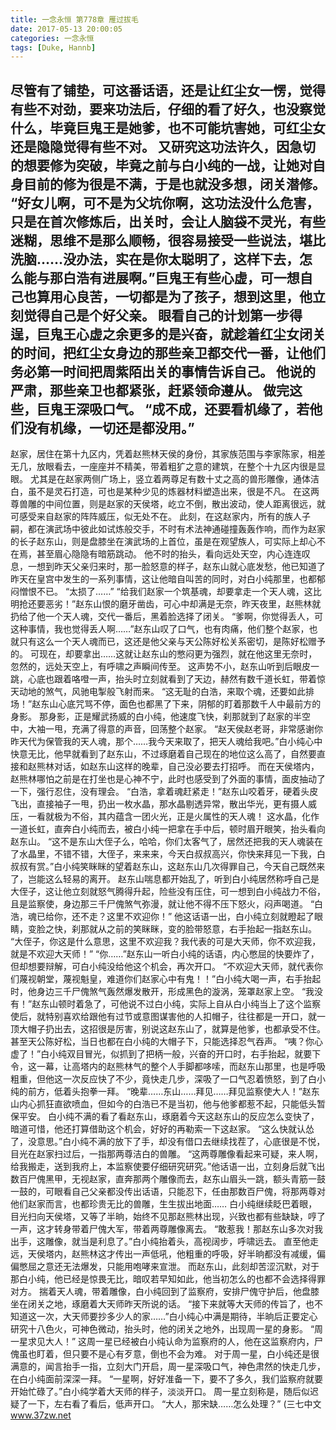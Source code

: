 ```yaml
---
title: 一念永恒 第778章 雁过拔毛
date: 2017-05-13 20:00:05
categories: 一念永恒
tags: [Duke, Hannb]
---
```


尽管有了铺垫，可这番话语，还是让红尘女一愣，觉得有些不对劲，要来功法后，仔细的看了好久，也没察觉什么，毕竟巨鬼王是她爹，也不可能坑害她，可红尘女还是隐隐觉得有些不对。
又研究这功法许久，因急切的想要修为突破，毕竟之前与白小纯的一战，让她对自身目前的修为很是不满，于是也就没多想，闭关潜修。
“好女儿啊，可不是为父坑你啊，这功法没什么危害，只是在首次修炼后，出关时，会让人脑袋不灵光，有些迷糊，思维不是那么顺畅，很容易接受一些说法，堪比洗脑……没办法，实在是你太聪明了，这样下去，怎么能与那白浩有进展啊。”巨鬼王有些心虚，可一想自己也算用心良苦，一切都是为了孩子，想到这里，他立刻觉得自己是个好父亲。
眼看自己的计划第一步得逞，巨鬼王心虚之余更多的是兴奋，就趁着红尘女闭关的时间，把红尘女身边的那些亲卫都交代一番，让他们务必第一时间把周紫陌出关的事情告诉自己。
他说的严肃，那些亲卫也都紧张，赶紧领命遵从。
做完这些，巨鬼王深吸口气。
“成不成，还要看机缘了，若他们没有机缘，一切还是都没用。”
----
赵家，居住在第十九区内，凭着赵熊林天侯的身份，其家族范围与李家陈家，相差无几，放眼看去，一座座并不精美，带着粗犷之意的建筑，在整个十九区内很是显眼。
尤其是在赵家两侧广场上，竖立着两尊足有数十丈之高的兽形雕像，通体洁白，虽不是灵石打造，可也是某种少见的炼器材料塑造出来，很是不凡。
在这两尊兽雕的中间位置，则是赵家的天侯塔，屹立不倒，散出波动，使人距离很远，就可感受来自赵家的阵阵威压，似无处不在。
此刻，在这赵家内，所有的族人子嗣，都在演武场中彼此如试炼般交手，不时有术法神通碰撞轰轰作响，而作为赵家的长子赵东山，则是盘膝坐在演武场的上首位，虽是在观望族人，可实际上却心不在焉，甚至眉心隐隐有暗筋跳动。
他不时的抬头，看向远处天空，内心连连叹息，一想到昨天父亲归来时，那一脸怒意的样子，赵东山就心底发愁，他已知道了昨天在皇宫中发生的一系列事情，这让他暗自叫苦的同时，对白小纯那里，也都郁闷憎恨不已。
“太损了……”
“给我们赵家一个筑基魂，却要拿走一个天人魂，这比明抢还要恶劣！”赵东山恨的磨牙凿齿，可心中却满是无奈，昨天夜里，赵熊林就扔给了他一个天人魂，交代一番后，黑着脸选择了闭关。
“爹啊，你觉得丢人，可这种事情，我也觉得丢人啊……”赵东山叹了口气，也有肉痛，他们整个赵家，也就只有这么一个天人魂而已，这还是他父亲与天公陈好松关系密切，是陈好松赠予的。
可现在，却要拿出……这就让赵东山的憋闷更为强烈，就在他这里无奈时，忽然的，远处天空上，有呼啸之声瞬间传至。
这声势不小，赵东山听到后眼皮一跳，心底也跟着咯噔一声，抬头时立刻就看到了天边，赫然有数千道长虹，带着惊天动地的煞气，风驰电掣般飞射而来。
“这无耻的白浩，来取个魂，还要如此排场！”赵东山心底咒骂不停，面色也都黑了下来，阴郁的盯着那数千人中最前方的身影。
那身影，正是耀武扬威的白小纯，他速度飞快，刹那就到了赵家的半空中，大袖一甩，充满了得意的声音，回荡整个赵家。
“赵天侯赵老哥，非常感谢你昨天代为保管我的天人魂，那个……我今天来取了，把天人魂给我吧。”白小纯心中快意无比，他早就看到了赵东山，不过琢磨着自己现在的地位这么高了，自然要直接和赵熊林对话，如赵东山这样的晚辈，自己没必要去打招呼。
而在天侯塔内，赵熊林哪怕之前是在打坐也是心神不宁，此时也感受到了外面的事情，面皮抽动了一下，强行忍住，没有理会。
“白浩，拿着魂赶紧走！”赵东山咬着牙，硬着头皮飞出，直接袖子一甩，扔出一枚水晶，那水晶剔透异常，散出华光，更有摄人威压，一看就极为不俗，其内蕴含一团火光，正是火属性的天人魂！
这水晶，化作一道长虹，直奔白小纯而去，被白小纯一把拿在手中后，顿时眉开眼笑，抬头看向赵东山。
“这不是东山大侄子么，哈哈，你们太客气了，居然还把我的天人魂装在了水晶里，不错不错，大侄子，来来来，今天白叔叔高兴，你快来拜见一下我，白叔叔有赏。”白小纯笑眯眯的望着赵东山，这赵东山几次得罪自己，今天自己既然来了，岂能这么轻易的离开。
赵东山喘息都开始乱了，听到白小纯居然称呼自己是大侄子，这让他立刻就怒气腾得升起，险些没有压住，可一想到白小纯战力不俗，且是监察使，身边那三千尸傀煞气弥漫，就让他不得不压下怒火，闷声喝道。
“白浩，魂已给你，还不走？这里不欢迎你！”
他这话语一出，白小纯立刻就瞪起了眼睛，变脸之快，刹那就从之前的笑眯眯，变的脸带怒意，右手抬起一指赵东山。
“大侄子，你这是什么意思，这里不欢迎我？我代表的可是大天师，你不欢迎我，就是不欢迎大天师！”
“你……”赵东山一听白小纯的话语，内心憋屈的快要炸了，但却想要辩解，可白小纯没给他这个机会，再次开口。
“不欢迎大天师，就代表你们蔑视朝堂，蔑视魁皇，难道你们赵家心中有鬼！！”白小纯大喝一声，右手抬起时，他身边三千尸傀煞气轰然爆发散开，形成黑色的漩涡，笼罩赵家上空。
“我没有！”赵东山顿时着急了，可他说不过白小纯，实际上自从白小纯当上了这个监察使后，就特别喜欢给跟他有过节或意图谋害他的人扣帽子，往往都是一开口，就一顶大帽子扔出去，这招很是厉害，别说这赵东山了，就算是他爹，也都承受不住。
甚至天公陈好松，当日也都在白小纯的大帽子下，只能选择忍气吞声。
“咦？你心虚了！”白小纯双目冒光，似抓到了把柄一般，兴奋的开口时，右手抬起，就要下令，这一幕，让高塔内的赵熊林气的整个人手脚都哆嗦，而赵东山那里，也是呼吸粗重，但他这一次反应快了不少，竟快走几步，深吸了一口气忍着愤怒，到了白小纯的前方，低着头抱拳一拜。
“晚辈……东山……拜见……拜见监察使大人！”赵东山内心抓狂直欲喷血，但如今的白浩已不是当初，他与他爹都惹不起，只能低头暂保平安。
白小纯不满的看了看赵东山，琢磨着今天这赵东山的反应怎么变快了，暗道可惜，他还打算借助这个机会，好好的再勒索一下这赵家。
“这么快就认怂了，没意思。”白小纯不满的放下了手，却没有借口去继续找茬了，心底很是不悦，目光在赵家扫过后，一指那两尊洁白的兽雕。
“这两尊雕像看起来可疑，来人啊，给我搬走，送到我府上，本监察使要仔细研究研究。”他话语一出，立刻身后就飞出数百尸傀黑甲，无视赵家，直奔那两个雕像而去，赵东山眉头一跳，额头青筋一鼓一鼓的，可眼看自己父亲都没传出话语，只能忍下，任由那数百尸傀，将那两尊对他们赵家而言，也都珍贵无比的兽雕，生生拔出地面……
白小纯继续眨巴着眼，目光扫向天侯塔，又等了半晌，始终不见那赵熊林出现，兴致也都有些缺缺，哼了一声，这才转身带着尸傀大军，带着两尊雕像离去。
“敢惹我！那赵东山多次对我出手，这雕像，就当是利息了。”白小纯抬着头，高视阔步，呼啸远去。
直至他走远，天侯塔内，赵熊林这才传出一声低吼，他粗重的呼吸，好半晌都没有减缓，偏偏憋屈之意还无法爆发，只能用咆哮来宣泄。
而赵东山，此刻却苦涩沉默，对于那白小纯，他已经是惊畏无比，暗叹若早知如此，他当初怎么的也都不会选择得罪对方。
揣着天人魂，带着雕像，白小纯回到了监察府，安排尸傀守护后，他盘膝坐在闭关之地，琢磨着大天师昨天所说的话。
“接下来就等大天师的传旨了，也不知道这一次，大天师要抄多少人的家……”白小纯心中满是期待，半晌后正要定心研究十八色火，可神色微动，抬头时，他的闭关之地外，出现周一星的身影。
“周一星求见大人！”
这周一星已经被白小纯认命为监察府的人，他在这监察府内，尸傀虽也盯着，但只要不是心有歹意，倒也不会为难。
对于周一星，白小纯还是很满意的，闻言抬手一指，立刻大门开启，周一星深吸口气，神色肃然的快走几步，在白小纯面前深深一拜。
“一星啊，好好准备一下，要不了多久，我们监察府就要开始忙碌了。”白小纯学着大天师的样子，淡淡开口。
周一星立刻称是，随后似迟疑了一下，左右看了看后，低声开口。
“大人，那宋缺……怎么处理？”
(三七中文 www.37zw.net